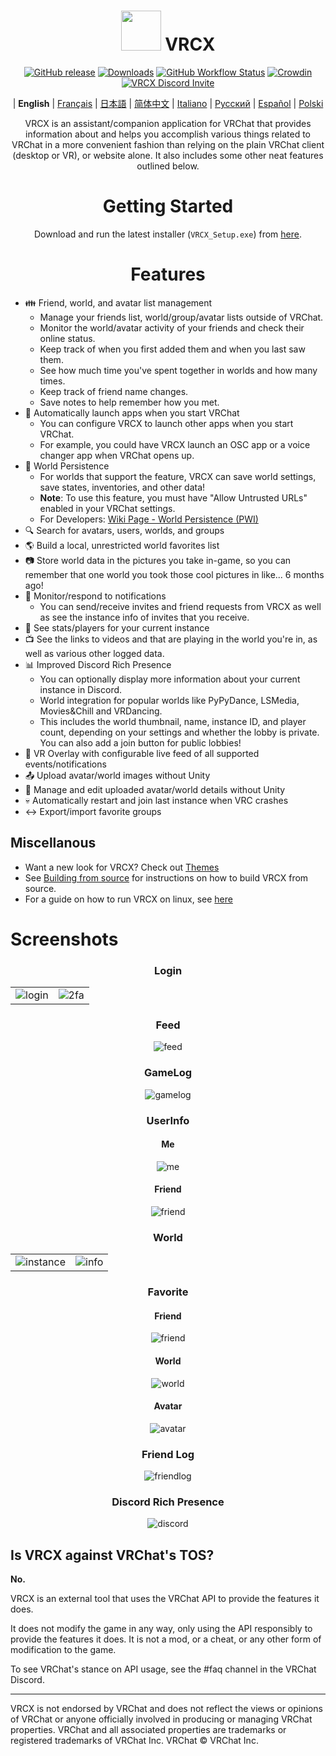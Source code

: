 <div align="center">

# <img src="https://raw.githubusercontent.com/vrcx-team/VRCX/master/VRCX.ico" width="64" height="64"> </img> VRCX

[![GitHub release](https://img.shields.io/github/release/vrcx-team/VRCX.svg)](https://github.com/vrcx-team/VRCX/releases/latest)
[![Downloads](https://img.shields.io/github/downloads/vrcx-team/VRCX/total?color=6451f1)](https://github.com/vrcx-team/VRCX/releases/latest)
[![GitHub Workflow Status](https://github.com/vrcx-team/VRCX/actions/workflows/github_actions.yml/badge.svg)](https://github.com/vrcx-team/VRCX/actions/workflows/github_actions.yml)
[![Crowdin](https://badges.crowdin.net/vrcx/localized.svg)](https://crowdin.com/project/vrcx)
[![VRCX Discord Invite](https://img.shields.io/discord/854071236363550763?color=%237289DA&logo=discord&logoColor=white&label=discord)](https://vrcx.pypy.moe/discord)


| **English** | [Français](./README.fr.md) | [日本語](./README.jp.md) | [简体中文](./README.zh_CN.md) | [Italiano](./README.it.md) | [Русский](./README.ru_RU.md) | [Español](./README.es.md) | [Polski](./README.pl.md)

VRCX is an assistant/companion application for VRChat that provides information about and helps you accomplish various things related to VRChat in a more convenient fashion than relying on the plain VRChat client (desktop or VR), or website alone. It also includes some other neat features outlined below.

# Getting Started

<div align="center">

Download and run the latest installer (`VRCX_Setup.exe`) from [here](https://github.com/vrcx-team/VRCX/releases/latest).

# Features

<div align="left">

- :family: Friend, world, and avatar list management
  - Manage your friends list, world/group/avatar lists outside of VRChat.
  - Monitor the world/avatar activity of your friends and check their online status.
  - Keep track of when you first added them and when you last saw them.
  - See how much time you've spent together in worlds and how many times.
  - Keep track of friend name changes.
  - Save notes to help remember how you met.
- :electric_plug: Automatically launch apps when you start VRChat
  - You can configure VRCX to launch other apps when you start VRChat.
  - For example, you could have VRCX launch an OSC app or a voice changer app when VRChat opens up.
- :floppy_disk: World Persistence
  - For worlds that support the feature, VRCX can save world settings, save states, inventories, and other data!
  - **Note**: To use this feature, you must have "Allow Untrusted URLs" enabled in your VRChat settings.
  - For Developers: [Wiki Page - World Persistence (PWI)](<https://github.com/vrcx-team/VRCX/wiki/World-Persistence-(PWI)>)
- :mag: Search for avatars, users, worlds, and groups
- :earth_americas: Build a local, unrestricted world favorites list
- :camera: Store world data in the pictures you take in-game, so you can remember that one world you took those cool pictures in like... 6 months ago!
- :bell: Monitor/respond to notifications
  - You can send/receive invites and friend requests from VRCX as well as see the instance info of invites that you receive.
- :scroll: See stats/players for your current instance
- :tv: See the links to videos and that are playing in the world you're in, as well as various other logged data.
- :bar_chart: Improved Discord Rich Presence
  - You can optionally display more information about your current instance in Discord.
  - World integration for popular worlds like PyPyDance, LSMedia, Movies&Chill and VRDancing.
  - This includes the world thumbnail, name, instance ID, and player count, depending on your settings and whether the lobby is private. You can also add a join button for public lobbies!
- :crystal_ball: VR Overlay with configurable live feed of all supported events/notifications
- :outbox_tray: Upload avatar/world images without Unity
- :page_facing_up: Manage and edit uploaded avatar/world details without Unity
- :skull: Automatically restart and join last instance when VRC crashes
- :left_right_arrow: Export/import favorite groups

## Miscellanous

- Want a new look for VRCX? Check out [Themes](https://github.com/vrcx-team/VRCX/wiki/Themes)
- See [Building from source](https://github.com/vrcx-team/VRCX/wiki/Building-from-source) for instructions on how to build VRCX from source.
- For a guide on how to run VRCX on linux, see [here](https://github.com/vrcx-team/VRCX/wiki/Running-VRCX-on-Linux)

# Screenshots

<div align="center">

<h3>Login</h3>

<table>
  <tr>
    <td align="center"><img src="https://github-production-user-asset-6210df.s3.amazonaws.com/82102170/251994190-5e6a961e-b2fe-4d3b-bf66-455d8626b8bf.png" alt="login"></td>
    <td align="center"><img src="https://github-production-user-asset-6210df.s3.amazonaws.com/82102170/251994414-a21faf59-6199-45de-94e7-a093a6b8c0ac.png" alt="2fa"></td>
  </tr>
</table>

<h3>Feed</h3>

<img src="https://github-production-user-asset-6210df.s3.amazonaws.com/82102170/251987020-9839a2c9-47db-4271-b1bf-8e07669a7056.png" alt="feed">

<h3>GameLog</h3>

<img src="https://github-production-user-asset-6210df.s3.amazonaws.com/82102170/251987498-b82266ed-131d-42ad-be2f-b167f24acf9f.png" alt="gamelog">

<h3>UserInfo</h3>

<h4>Me</h4>

<img src="https://github-production-user-asset-6210df.s3.amazonaws.com/82102170/251990237-0c863d27-141c-4447-82de-4279ab8973ea.png" alt="me">

<h4>Friend</h4>

<img src="https://github-production-user-asset-6210df.s3.amazonaws.com/82102170/251989666-8f918786-e632-451d-be29-f92d2c681b80.png" alt="friend">

<h3>World</h3>

<table>
  <tr>
    <td align="center"><img src="https://github-production-user-asset-6210df.s3.amazonaws.com/82102170/251991003-37a986bb-470c-442b-8ada-31918f7b2017.png" alt="instance"></td>
    <td align="center"><img src="https://github-production-user-asset-6210df.s3.amazonaws.com/82102170/251991217-0d40846f-ac08-48c0-8e4d-18c35fe0999b.png" alt="info"></td>
  </tr>
</table>

<h3>Favorite</h3>

<h4>Friend</h4>

<img src="https://github-production-user-asset-6210df.s3.amazonaws.com/82102170/251992424-ba406d0f-787e-4e2d-89bd-4caa0a05d31f.png" alt="friend">

<h4>World</h4>

<img src="https://github-production-user-asset-6210df.s3.amazonaws.com/82102170/251992950-8f2c6cdc-dc9a-4a60-b59f-9fa80d071359.png" alt="world">

<h4>Avatar</h4>

<img src="https://github-production-user-asset-6210df.s3.amazonaws.com/82102170/251993408-66d11100-15a8-484f-b9fd-82be1516c9be.png" alt="avatar">

<h3>Friend Log</h3>

<img src="https://github-production-user-asset-6210df.s3.amazonaws.com/82102170/251993741-e2033095-4ceb-4552-8b79-9285325c1e49.png" alt="friendlog">

<h3>Discord Rich Presence</h3>

<img src="https://github-production-user-asset-6210df.s3.amazonaws.com/82102170/251997318-5a71249c-59fc-4ad6-9194-d6b1d4165600.png" alt="discord">

<!-- The other images will be similar to this -->
</div>

## Is VRCX against VRChat's TOS?

**No.**

VRCX is an external tool that uses the VRChat API to provide the features it does.

It does not modify the game in any way, only using the API responsibly to provide the features it does. It is not a mod, or a cheat, or any other form of modification to the game.

To see VRChat's stance on API usage, see the #faq channel in the VRChat Discord.

---

VRCX is not endorsed by VRChat and does not reflect the views or opinions of VRChat or anyone officially involved in producing or managing VRChat properties. VRChat and all associated properties are trademarks or registered trademarks of VRChat Inc. VRChat © VRChat Inc.
